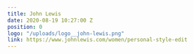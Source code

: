 ```yaml
---
title: John Lewis
date: 2020-08-19 10:27:00 Z
position: 0
logo: "/uploads/logo__john-lewis.png"
link: https://www.johnlewis.com/women/personal-style-edit
---
```


